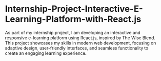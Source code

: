 
# Internship-Project-Interactive-E-Learning-Platform-with-React.js
As part of my internship project, I am developing an interactive and responsive e-learning platform using React.js, inspired by The Wise Blend. This project showcases my skills in modern web development, focusing on adaptive design, user-friendly interfaces, and seamless functionality to create an engaging learning experience.



